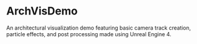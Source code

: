 # ArchVisDemo
An architectural visualization demo featuring basic camera track creation, particle effects, and post processing made using Unreal Engine 4.
